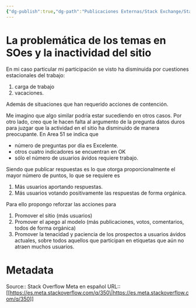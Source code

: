 ```yaml
---
{"dg-publish":true,"dg-path":"Publicaciones Externas/Stack Exchange/Stack Overflow en español/Stack Overflow en español Meta/es.meta.stackoverflow.com-350.md","permalink":"/publicaciones-externas/stack-exchange/stack-overflow-en-espanol/stack-overflow-en-espanol-meta/es-meta-stackoverflow-com-350/","title":"La problemática de los temas en SOes y la inactividad del sitio","hide":true,"noteIcon":"default","created":"2024-04-03T12:49:10.373-06:00","updated":"2024-04-05T16:43:58.520-06:00"}
---
```


# La problemática de los temas en SOes y la inactividad del sitio

En mi caso particular mi participación se visto ha disminuida por cuestiones estacionales del trabajo:

1. carga de trabajo
2. vacaciones. 

Además de situaciones que han requerido acciones de contención.

Me imagino que algo similar podría estar sucediendo en otros casos. Por otro lado, creo que le hacen falta al argumento de la pregunta datos duros para juzgar que la actividad en el sitio ha disminuido de manera preocupante. En Area 51 se indica que 

- número de preguntas por día es Excelente.
- otros cuatro indicadores se encuentran en OK
- sólo el número de usuarios ávidos requiere trabajo.

Siendo que publicar respuestas es lo que otorga proporcionalmente el mayor número de puntos, lo que se requiere es

1. Más usuarios aportando respuestas.
2. Más usuarios votando positivamente las respuestas de forma orgánica.

Para ello propongo reforzar las acciones para

1. Promover el sitio (más usuarios)
2. Promover el apego al modelo (más publicaciones, votos, comentarios, todos de forma orgánica)
3. Promover la tenacidad y paciencia de los prospectos a usuarios ávidos actuales, sobre todos aquellos que participan en etiquetas que aún no atraen muchos usuarios.


# Metadata
Source:: Stack Overflow Meta en español
URL:: [[https://es.meta.stackoverflow.com/q/350\|https://es.meta.stackoverflow.com/q/350]]

